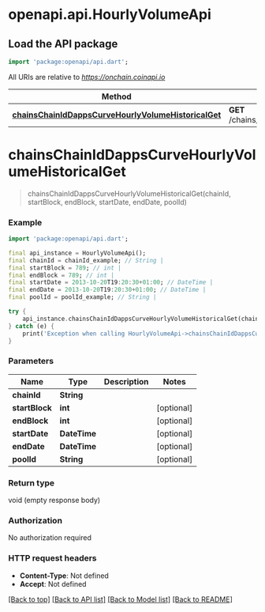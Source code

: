 # openapi.api.HourlyVolumeApi

## Load the API package
```dart
import 'package:openapi/api.dart';
```

All URIs are relative to *https://onchain.coinapi.io*

Method | HTTP request | Description
------------- | ------------- | -------------
[**chainsChainIdDappsCurveHourlyVolumeHistoricalGet**](HourlyVolumeApi.md#chainschainiddappscurvehourlyvolumehistoricalget) | **GET** /chains/{chain_id}/dapps/curve/hourlyVolume/historical | 


# **chainsChainIdDappsCurveHourlyVolumeHistoricalGet**
> chainsChainIdDappsCurveHourlyVolumeHistoricalGet(chainId, startBlock, endBlock, startDate, endDate, poolId)



### Example
```dart
import 'package:openapi/api.dart';

final api_instance = HourlyVolumeApi();
final chainId = chainId_example; // String | 
final startBlock = 789; // int | 
final endBlock = 789; // int | 
final startDate = 2013-10-20T19:20:30+01:00; // DateTime | 
final endDate = 2013-10-20T19:20:30+01:00; // DateTime | 
final poolId = poolId_example; // String | 

try {
    api_instance.chainsChainIdDappsCurveHourlyVolumeHistoricalGet(chainId, startBlock, endBlock, startDate, endDate, poolId);
} catch (e) {
    print('Exception when calling HourlyVolumeApi->chainsChainIdDappsCurveHourlyVolumeHistoricalGet: $e\n');
}
```

### Parameters

Name | Type | Description  | Notes
------------- | ------------- | ------------- | -------------
 **chainId** | **String**|  | 
 **startBlock** | **int**|  | [optional] 
 **endBlock** | **int**|  | [optional] 
 **startDate** | **DateTime**|  | [optional] 
 **endDate** | **DateTime**|  | [optional] 
 **poolId** | **String**|  | [optional] 

### Return type

void (empty response body)

### Authorization

No authorization required

### HTTP request headers

 - **Content-Type**: Not defined
 - **Accept**: Not defined

[[Back to top]](#) [[Back to API list]](../README.md#documentation-for-api-endpoints) [[Back to Model list]](../README.md#documentation-for-models) [[Back to README]](../README.md)

